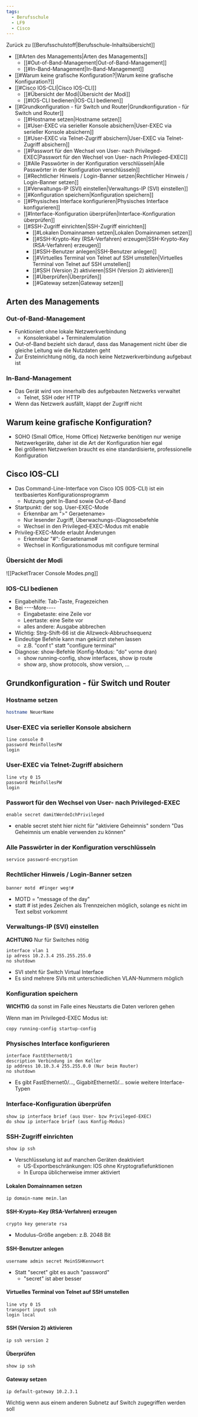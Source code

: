 ```yaml
---
tags:
  - Berufsschule
  - LF9
  - Cisco
---
```

Zurück zu [[Berufsschulstoff|Berufsschule-Inhaltsübersicht]]

- [[#Arten des Managements|Arten des Managements]]
	- [[#Out-of-Band-Management|Out-of-Band-Management]]
	- [[#In-Band-Management|In-Band-Management]]
- [[#Warum keine grafische Konfiguration?|Warum keine grafische Konfiguration?]]
- [[#Cisco IOS-CLI|Cisco IOS-CLI]]
	- [[#Übersicht der Modi|Übersicht der Modi]]
	- [[#IOS-CLI bedienen|IOS-CLI bedienen]]
- [[#Grundkonfiguration - für Switch und Router|Grundkonfiguration - für Switch und Router]]
	- [[#Hostname setzen|Hostname setzen]]
	- [[#User-EXEC via serieller Konsole absichern|User-EXEC via serieller Konsole absichern]]
	- [[#User-EXEC via Telnet-Zugriff absichern|User-EXEC via Telnet-Zugriff absichern]]
	- [[#Passwort für den Wechsel von User- nach Privileged-EXEC|Passwort für den Wechsel von User- nach Privileged-EXEC]]
	- [[#Alle Passwörter in der Konfiguration verschlüsseln|Alle Passwörter in der Konfiguration verschlüsseln]]
	- [[#Rechtlicher Hinweis / Login-Banner setzen|Rechtlicher Hinweis / Login-Banner setzen]]
	- [[#Verwaltungs-IP (SVI) einstellen|Verwaltungs-IP (SVI) einstellen]]
	- [[#Konfiguration speichern|Konfiguration speichern]]
	- [[#Physisches Interface konfigurieren|Physisches Interface konfigurieren]]
	- [[#Interface-Konfiguration überprüfen|Interface-Konfiguration überprüfen]]
	- [[#SSH-Zugriff einrichten|SSH-Zugriff einrichten]]
		- [[#Lokalen Domainnamen setzen|Lokalen Domainnamen setzen]]
		- [[#SSH-Krypto-Key (RSA-Verfahren) erzeugen|SSH-Krypto-Key (RSA-Verfahren) erzeugen]]
		- [[#SSH-Benutzer anlegen|SSH-Benutzer anlegen]]
		- [[#Virtuelles Terminal von Telnet auf SSH umstellen|Virtuelles Terminal von Telnet auf SSH umstellen]]
		- [[#SSH (Version 2) aktivieren|SSH (Version 2) aktivieren]]
		- [[#Überprüfen|Überprüfen]]
		- [[#Gateway setzen|Gateway setzen]]

## Arten des Managements

### Out-of-Band-Management

- Funktioniert ohne lokale Netzwerkverbindung
	- Konsolenkabel + Terminalemulation
- Out-of-Band bezieht sich darauf, dass das Management nicht über die gleiche Leitung wie die Nutzdaten geht
- Zur Ersteinrichtung nötig, da noch keine Netzwerkverbindung aufgebaut ist

### In-Band-Management 

- Das Gerät wird von innerhalb des aufgebauten Netzwerks verwaltet
	- Telnet, SSH oder HTTP
- Wenn das Netzwerk ausfällt, klappt der Zugriff nicht

## Warum keine grafische Konfiguration?

- SOHO (Small Office, Home Office) Netzwerke benötigen nur wenige Netzwerkgeräte, daher ist die Art der Konfiguration hier egal
- Bei größeren Netzwerken braucht es eine standardisierte, professionelle Konfiguration

## Cisco IOS-CLI

- Das Command-Line-Interface von Cisco IOS (IOS-CLI) ist ein textbasiertes Konfigurationsprogramm
	- Nutzung geht In-Band sowie Out-of-Band
- Startpunkt: der sog. User-EXEC-Mode
	- Erkennbar am ">" Geraetename>
	- Nur lesender Zugriff, Überwachungs-/Diagnosebefehle
	- Wechsel in den Privileged-EXEC-Modus mit enable
- Privileg-EXEC-Mode erlaubt Änderungen
	- Erkennbar "#": Geraetename#
	- Wechsel in Konfigurationsmodus mit configure terminal

### Übersicht der Modi

![[PacketTracer Console Modes.png]]

### IOS-CLI bedienen

- Eingabehilfe: Tab-Taste, Fragezeichen
- Bei ----More---- 
	- Eingabetaste: eine Zeile vor
	- Leertaste: eine Seite vor
	- alles andere: Ausgabe abbrechen
- Wichtig: Strg-Shift-66 ist die Allzweck-Abbruchsequenz
- Eindeutige Befehle kann man gekürzt stehen lassen
	- z.B. "conf t" statt "configure terminal"
- Diagnose: show-Befehle (Konfig-Modus: "do" vorne dran)
	- show running-config, show interfaces, show ip route
	- show arp, show protocols, show version, ...

## Grundkonfiguration - für Switch und Router

### Hostname setzen

```bash
hostname NeuerName
```

### User-EXEC via serieller Konsole absichern

```IOS-CLI
line console 0
password MeinTollesPW
login
```

### User-EXEC via Telnet-Zugriff absichern

```IOS-CLI
line vty 0 15
password MeinTollesPW
login
```

### Passwort für den Wechsel von User- nach Privileged-EXEC

```IOS-CLI
enable secret damitWerdeIchPrivileged
```

- enable secret steht hier nicht für "aktiviere Geheimnis" sondern "Das Geheimnis um enable verwenden zu können"
### Alle Passwörter in der Konfiguration verschlüsseln

```IOS-CLI
service password-encryption
```

### Rechtlicher Hinweis / Login-Banner setzen

```IOS-CLI
banner motdㅤ#Finger weg!#
```

- MOTD  = "message of the day"
- statt # ist jedes Zeichen als Trennzeichen möglich, solange es nicht im Text selbst vorkommt

### Verwaltungs-IP (SVI) einstellen
**ACHTUNG** Nur für Switches nötig

```IOS-CLI
interface vlan 1
ip adress 10.2.3.4 255.255.255.0
no shutdown
```

- SVI steht für Switch Virtual Interface
- Es sind mehrere SVIs mit unterschiedlichen VLAN-Nummern möglich

### Konfiguration speichern
**WICHTIG** da sonst im Falle eines Neustarts die Daten verloren gehen

Wenn man im Privileged-EXEC Modus ist:
```IOS-CLI
copy running-config startup-config
```

### Physisches Interface konfigurieren

```IOS-CLI
interface FastEthernet0/1
description Verbindung in den Keller
ip address 10.10.3.4 255.255.0.0 (Nur beim Router)
no shutdown
```

- Es gibt FastEthernet0/..., GigabitEthernet0/... sowie weitere Interface-Typen

### Interface-Konfiguration überprüfen

```IOS-CLI
show ip interface brief (aus User- bzw Privileged-EXEC)
do show ip interface brief (aus Konfig-Modus)
```

### SSH-Zugriff einrichten

```IOS-CLI
show ip ssh
```

- Verschlüsselung ist auf manchen Geräten deaktiviert 
	- US-Exportbeschränkungen: IOS ohne Kryptografiefunktionen
	- In Europa üblicherweise immer aktiviert

#### Lokalen Domainnamen setzen

```IOS-CLI
ip domain-name mein.lan
```
#### SSH-Krypto-Key (RSA-Verfahren) erzeugen
```IOS-CLI
crypto key generate rsa
```

- Modulus-Größe angeben: z.B. 2048 Bit
#### SSH-Benutzer anlegen

```IOS-CLI
username admin secret MeinSSHKennwort
```

- Statt "secret" gibt es auch "password"
	- "secret" ist aber besser

#### Virtuelles Terminal von Telnet auf SSH umstellen

```IOS-CLI
line vty 0 15
transport input ssh
login local
```

#### SSH (Version 2) aktivieren

```IOS-CLI
ip ssh version 2
```

#### Überprüfen

```IOS-CLI
show ip ssh
```

#### Gateway setzen

```IOS-CLI
ip default-gateway 10.2.3.1
```

Wichtig wenn aus einem anderen Subnetz auf Switch zugegriffen werden soll